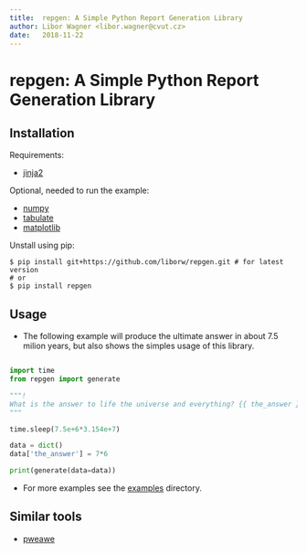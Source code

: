 ```yaml
---
title:  repgen: A Simple Python Report Generation Library
author: Libor Wagner <libor.wagner@cvut.cz>
date:   2018-11-22
---
```


# repgen: A Simple Python Report Generation Library

## Installation

Requirements:

  - [jinja2](http://jinja.pocoo.org)

Optional, needed to run the example:

  - [numpy](http://www.numpy.org)
  - [tabulate](https://pypi.org/project/tabulate/)
  - [matplotlib](https://matplotlib.org)

Unstall using pip:

```shell
$ pip install git+https://github.com/liborw/repgen.git # for latest version
# or
$ pip install repgen
```

## Usage

 - The following example will produce the ultimate answer in about 7.5 milion years, but also shows the simples usage of this library.

```python

import time
from repgen import generate

"""!
What is the answer to life the universe and everything? {{ the_answer }}
"""

time.sleep(7.5e+6*3.154e+7)

data = dict()
data['the_answer'] = 7*6

print(generate(data=data))


```

  - For more examples see the [examples](examples/) directory.

## Similar tools

 - [pweawe]()
